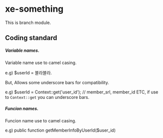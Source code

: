 # xe-something
This is branch module. 

## Coding standard

##### Variable names.
Variable name use to camel casing.

e.g) $userId = 블라블라.

But, Allows some underscore bars for compatibility.

e.g) $userId = Context::get('user_id'); // member_srl, member_id ETC, if use to `Context::get` you can underscore bars. 


##### Funcion names.
Funcion name use to camel casing. 

e.g) public function getMemberInfoByUserId($user_id)
